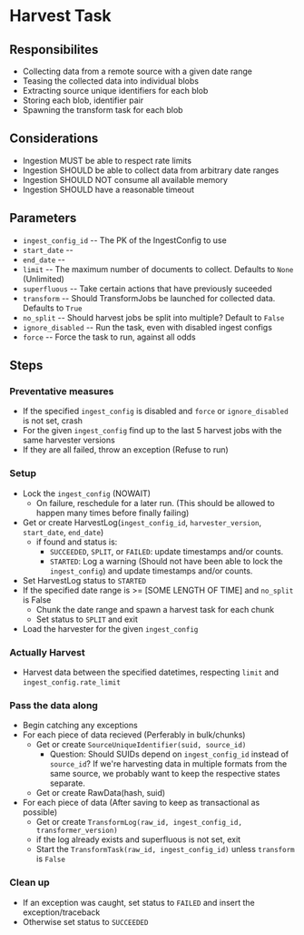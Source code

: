 # Harvest Task


## Responsibilites
* Collecting data from a remote source with a given date range
* Teasing the collected data into individual blobs
* Extracting source unique identifiers for each blob
* Storing each blob, identifier pair
* Spawning the transform task for each blob


## Considerations
* Ingestion MUST be able to respect rate limits
* Ingestion SHOULD be able to collect data from arbitrary date ranges
* Ingestion SHOULD NOT consume all available memory
* Ingestion SHOULD have a reasonable timeout


## Parameters
* `ingest_config_id` -- The PK of the IngestConfig to use
* `start_date` --
* `end_date` -- 
* `limit` -- The maximum number of documents to collect. Defaults to `None` (Unlimited)
* `superfluous` -- Take certain actions that have previously suceeded
* `transform` -- Should TransformJobs be launched for collected data. Defaults to `True`
* `no_split` -- Should harvest jobs be split into multiple? Default to `False`
* `ignore_disabled` -- Run the task, even with disabled ingest configs
* `force` -- Force the task to run, against all odds


## Steps

### Preventative measures
* If the specified `ingest_config` is disabled and `force` or `ignore_disabled` is not set, crash
* For the given `ingest_config` find up to the last 5 harvest jobs with the same harvester versions
* If they are all failed, throw an exception (Refuse to run)

### Setup
* Lock the `ingest_config` (NOWAIT)
  * On failure, reschedule for a later run. (This should be allowed to happen many times before finally failing)
* Get or create HarvestLog(`ingest_config_id`, `harvester_version`, `start_date`, `end_date`)
  * if found and status is:
    * `SUCCEEDED`, `SPLIT`, or `FAILED`: update timestamps and/or counts.
    * `STARTED`: Log a warning (Should not have been able to lock the `ingest_config`) and update timestamps and/or counts.
* Set HarvestLog status to `STARTED`
* If the specified date range is >= [SOME LENGTH OF TIME] and `no_split` is False
  * Chunk the date range and spawn a harvest task for each chunk
  * Set status to `SPLIT` and exit
* Load the harvester for the given `ingest_config`

### Actually Harvest
* Harvest data between the specified datetimes, respecting `limit` and `ingest_config.rate_limit`

### Pass the data along
* Begin catching any exceptions
* For each piece of data recieved (Perferably in bulk/chunks)
  * Get or create `SourceUniqueIdentifier(suid, source_id)`
    * Question: Should SUIDs depend on `ingest_config_id` instead of `source_id`? If we're harvesting data in multiple formats from the same source, we probably want to keep the respective states separate.
  * Get or create RawData(hash, suid)
* For each piece of data (After saving to keep as transactional as possible)
  * Get or create `TransformLog(raw_id, ingest_config_id, transformer_version)`
  * if the log already exists and superfluous is not set, exit
  * Start the `TransformTask(raw_id, ingest_config_id)` unless `transform` is `False`

### Clean up
* If an exception was caught, set status to `FAILED` and insert the exception/traceback
* Otherwise set status to `SUCCEEDED`
